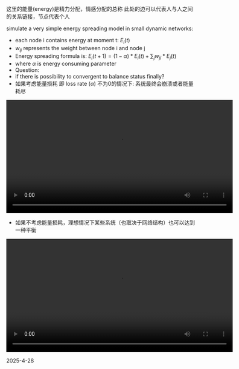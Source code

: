 这里的能量(energy)是精力分配，情感分配的总称
此处的边可以代表人与人之间的关系链接，节点代表个人

simulate a very simple energy spreading model in small dynamic networks:

* each node i contains energy at moment t: $E_i(t)$
* $w_{ij}$ represents the weight between node i and node j
* Energy spreading formula is: $E_i(t+1)=(1-\alpha)*E_i(t)+\sum_j w_{ji} *E_j(t)$
* where $\alpha$ is energy consuming parameter
* Question:
*   if there is possibility to convergent to balance status finally?
*   如果考虑能量损耗 即 loss rate ($\alpha$) 不为0的情况下: 系统最终会崩溃或者能量耗尽
  


<video width="600" controls>
  <source src="../dynamic_network1.mp4" type="video/mp4">
  Your browser does not support the video tag.
</video>

*  如果不考虑能量损耗，理想情况下某些系统（也取决于网络结构）也可以达到一种平衡
  <video width="600" controls>
  <source src="../dynamic_network.mp4" type="video/mp4">
  Your browser does not support the video tag.
</video>

2025-4-28
